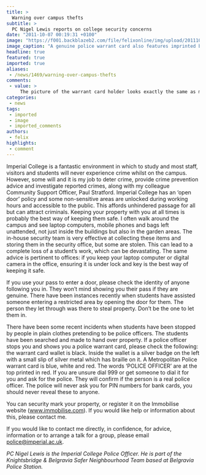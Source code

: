 ```yaml
---
title: >
  Warning over campus thefts
subtitle: >
  PC Nigel Lewis reports on college security concerns
date: "2011-10-07 00:19:31 +0100"
image: "https://f001.backblazeb2.com/file/felixonline/img/upload/201110070149-felix-5169407837_8dc7a09ffb-(1).jpg"
image_caption: "A genuine police warrant card also features imprinted braille"
headline: true
featured: true
imported: true
aliases:
 - /news/1469/warning-over-campus-thefts
comments:
 - value: >
     The picture of the warrant card holder looks exactly the same as my one except the braille on the photo is upside down. That is strange as the braille bar is held by 2 pins on each end. So how that is upside down is baffling!
categories:
 - news
tags:
 - imported
 - image
 - imported_comments
authors:
 - felix
highlights:
 - comment
---
```


Imperial College is a fantastic environment in which to study and most staff, visitors and students will never experience crime whilst on the campus. However, some will and it is my job to deter crime, provide crime prevention advice and investigate reported crimes, along with my colleague Community Support Officer, Paul Stratford. Imperial College has an ‘open door’ policy and some non-sensitive areas are unlocked during working hours and accessible to the public. This affords unhindered passage for all but can attract criminals. Keeping your property with you at all times is probably the best way of keeping them safe. I often walk around the campus and see laptop computers, mobile phones and bags left unattended, not just inside the buildings but also in the garden areas. The in-house security team is very effective at collecting these items and storing them in the security office, but some are stolen. This can lead to a complete loss of a student’s work, which can be devastating. The same advice is pertinent to offices: if you keep your laptop computer or digital camera in the office, ensuring it is under lock and key is the best way of keeping it safe.

If you use your pass to enter a door, please check the identity of anyone following you in. They won’t mind showing you their pass if they are genuine. There have been instances recently when students have assisted someone entering a restricted area by opening the door for them. The person they let through was there to steal property. Don’t be the one to let them in.

There have been some recent incidents when students have been stopped by people in plain clothes pretending to be police officers. The students have been searched and made to hand over property. If a police officer stops you and shows you a police warrant card, please check the following: the warrant card wallet is black. Inside the wallet is a silver badge on the left with a small slip of silver metal which has braille on it. A Metropolitan Police warrant card is blue, white and red. The words ‘POLICE OFFICER’ are at the top printed in red. If you are unsure dial 999 or get someone to dial it for you and ask for the police. They will confirm if the person is a real police officer. The police will never ask you for PIN numbers for bank cards, you should never reveal these to anyone.

You can security mark your property, or register it on the Immobilise website (www.immobilise.com). If you would like help or information about this, please contact me.

If you would like to contact me directly, in confidence, for advice, information or to arrange a talk for a group, please email police@imperial.ac.uk.

_PC Nigel Lewis is the Imperial College Police Officer. He is part of the Knightsbridge & Belgravia Safer Neighbourhood Team based at Belgravia Police Station._
